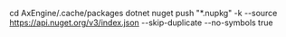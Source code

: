 cd AxEngine/.cache/packages
dotnet nuget push "*.nupkg" -k <api-key> --source https://api.nuget.org/v3/index.json --skip-duplicate --no-symbols true

